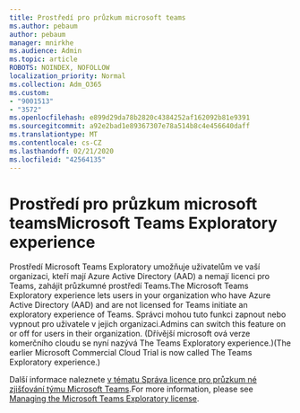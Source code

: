 ```yaml
---
title: Prostředí pro průzkum microsoft teams
ms.author: pebaum
author: pebaum
manager: mnirkhe
ms.audience: Admin
ms.topic: article
ROBOTS: NOINDEX, NOFOLLOW
localization_priority: Normal
ms.collection: Adm_O365
ms.custom:
- "9001513"
- "3572"
ms.openlocfilehash: e899d29da78b2820c4384252af162092b81e9391
ms.sourcegitcommit: a92e2bad1e89367307e78a514b8c4e456640daff
ms.translationtype: MT
ms.contentlocale: cs-CZ
ms.lasthandoff: 02/21/2020
ms.locfileid: "42564135"
---
```

# <a name="microsoft-teams-exploratory-experience"></a><span data-ttu-id="fb696-102">Prostředí pro průzkum microsoft teams</span><span class="sxs-lookup"><span data-stu-id="fb696-102">Microsoft Teams Exploratory experience</span></span>

<span data-ttu-id="fb696-103">Prostředí Microsoft Teams Exploratory umožňuje uživatelům ve vaší organizaci, kteří mají Azure Active Directory (AAD) a nemají licenci pro Teams, zahájit průzkumné prostředí Teams.</span><span class="sxs-lookup"><span data-stu-id="fb696-103">The Microsoft Teams Exploratory experience lets users in your organization who have Azure Active Directory (AAD) and are not licensed for Teams initiate an exploratory experience of Teams.</span></span> <span data-ttu-id="fb696-104">Správci mohou tuto funkci zapnout nebo vypnout pro uživatele v jejich organizaci.</span><span class="sxs-lookup"><span data-stu-id="fb696-104">Admins can switch this feature on or off for users in their organization.</span></span> <span data-ttu-id="fb696-105">(Dřívější microsoft ová verze komerčního cloudu se nyní nazývá The Teams Exploratory experience.)</span><span class="sxs-lookup"><span data-stu-id="fb696-105">(The earlier Microsoft Commercial Cloud Trial is now called The Teams Exploratory experience.)</span></span>

<span data-ttu-id="fb696-106">Další informace naleznete [v tématu Správa licence pro průzkum né zjišťování týmu Microsoft Teams](https://docs.microsoft.com/microsoftteams/teams-exploratory/).</span><span class="sxs-lookup"><span data-stu-id="fb696-106">For more information, please see [Managing the Microsoft Teams Exploratory license](https://docs.microsoft.com/microsoftteams/teams-exploratory/).</span></span>
